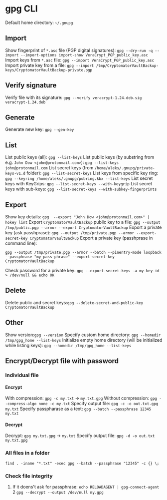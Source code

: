 # gpg CLI

Default home directory: `~/.gnupg`

## Import
Show fingerprint of `*.asc` file (PGP digital signatures): `gpg --dry-run -q --import --import-options import-show VeraCrypt_PGP_public_key.asc`
Import keys from `*.asc` file: `gpg --import VeraCrypt_PGP_public_key.asc`
Import private key from a file: `gpg --import /tmp/CryptomatorVaultBackup-keys/CryptomatorVaultBackup-private.pgp`

## Verify signature
Verify file with its signature: `gpg --verify veracrypt-1.24.deb.sig veracrypt-1.24.deb`

## Generate
Generate new key: `gpg --gen-key`

## List
List public keys (all): `gpg --list-keys`
List public keys (by substring from e.g. `John Dow <john@protonmail.com>`): `gpg --list-keys john@protonmail.com`
List secret keys (from `/home/aleks/.gnupg/private-keys-v1.d` folder): `gpg --list-secret-keys`
List keys from specific key ring: `gpg --keyring /home/aleks/.gnupg/pubring.kbx --list-keys`
List secret keys with KeyGrips: `gpg --list-secret-keys --with-keygrip`
List secret keys with sub-keys: `gpg --list-secret-keys --with-subkey-fingerprints`

## Export
Show key details: `gpg  --export "John Dow <john@protonmail.com>" | hokey lint`
Export `CryptomatorVaultBackup` public key to a file: `gpg --output /tmp/public.pgp --armor --export CryptomatorVaultBackup`
Export a private key (ask passhprase): `gpg --output /tmp/private.pgp --armor --export-secret-key CryptomatorVaultBackup`
Export a private key (passhprase in command line):
```
gpg --output /tmp/private.pgp --armor --batch --pinentry-mode loopback --passphrase "my-pass-phrase" --export-secret-key CryptomatorVaultBackup
```
Check password for a private key: `gpg --export-secret-keys -a my-key-id > /dev/null && echo OK`

## Delete
Delete public and secret keys:`gpg --delete-secret-and-public-key CryptomatorVaultBackup`

## Other
Show version:`gpg --version`
Specify custom home directory: `gpg --homedir /tmp/gpg_home --list-keys`
Initialize empty home directory (will be initialized while listing keys): `gpg --homedir /tmp/gpg_home --list-keys`

## Encrypt/Decrypt file with password
### Individual file
#### Encrypt
With compression: `gpg -c my.txt` -> `my.txt.gpg`
Without compression: `gpg --compress-algo none -c my.txt`
Specify output file: `gpg -c -o out.txt.gpg my.txt`
Specify passpharase as a text: `gpg --batch --passphrase 12345 my.txt`
#### Decrypt
Decrypt: `gpg my.txt.gpg` -> `my.txt`
Specify output file: `gpg -d -o out.txt my.txt.gpg`
### All files in a folder
`find . -iname "*.txt" -exec gpg --batch --passphrase "12345" -c {} \;`

### Check file integrity
1. If it doens't ask for passphrase: `echo RELOADAGENT | gpg-connect-agent`
2 `gpg --decrypt --output /dev/null my.gpg`
